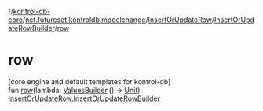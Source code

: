 //[kontrol-db-core](../../../../index.md)/[net.futureset.kontroldb.modelchange](../../index.md)/[InsertOrUpdateRow](../index.md)/[InsertOrUpdateRowBuilder](index.md)/[row](row.md)

# row

[core engine and default templates for kontrol-db]\
fun [row](row.md)(lambda: [ValuesBuilder](../../-values-builder/index.md).() -&gt; [Unit](https://kotlinlang.org/api/latest/jvm/stdlib/kotlin/-unit/index.html)): [InsertOrUpdateRow.InsertOrUpdateRowBuilder](index.md)
